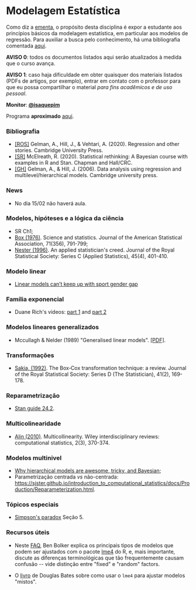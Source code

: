 # Modelagem Estatística

Como diz a [ementa](https://emap.fgv.br/disciplina/modelagem-estatistica-0), o propósito desta disciplina é expor a estudante aos princípios básicos da modelagem estatística, em particular aos modelos de regressão.
Para auxiliar a busca pelo conhecimento, há uma bibliografia comentada [aqui](https://github.com/maxbiostat/stats_modelling/blob/master/biblio/bibliografia_anotada.pdf). 

**AVISO 0**: todos os documentos listados aqui serão atualizados à medida que o curso avança.

**AVISO 1**: caso haja dificuldade em obter quaisquer dos materiais listados (PDFs de artigos, por exemplo), entrar em contato com o professor para que eu possa compartilhar o material _para fins acadêmicos e de uso pessoal_.

**Monitor**: [**@isaquepim**](https://github.com/isaquepim)

Programa **aproximado** [aqui](https://docs.google.com/spreadsheets/d/1biX7q_WJzZ3vPQ9nj3W0kaKNELU5suCHgXUPV77z-Bs/edit?usp=sharing).

### Bibliografia

- [[ROS]](https://avehtari.github.io/ROS-Examples/) Gelman, A., Hill, J., & Vehtari, A. (2020). Regression and other stories. Cambridge University Press.
- [[SR]](https://xcelab.net/rm/statistical-rethinking/) McElreath, R. (2020). Statistical rethinking: A Bayesian course with examples in R and Stan. Chapman and Hall/CRC.
- [[GH]](http://www.stat.columbia.edu/~gelman/arm/) Gelman, A., & Hill, J. (2006). Data analysis using regression and multilevel/hierarchical models. Cambridge university press.

### News
- No dia 15/02 não haverá aula.

### Modelos, hipóteses e a lógica da ciência

- SR Ch1;
- [Box (1976)](https://www-sop.inria.fr/members/Ian.Jermyn/philosophy/writings/Boxonmaths.pdf). Science and statistics. Journal of the American Statistical Association, 71(356), 791-799;
- [Nester (1996)](http://www.sortie-nd.org/lme/Statistical%20Papers/Nester_1996.pdf). An applied statistician's creed. Journal of the Royal Statistical Society: Series C (Applied Statistics), 45(4), 401-410.

### Modelo linear

- [Linear models can’t keep up with sport gender gap](https://www.nature.com/articles/432147c.pdf) 

### Família exponencial
- Duane Rich's videos: [part 1](https://youtu.be/xwM9XcnQ4Us) and [part 2](https://youtu.be/9EgkOn5mWcc) 

### Modelos lineares generalizados 
- Mccullagh & Nelder (1989) "Generalised linear models". [[PDF]](https://www.utstat.toronto.edu/~brunner/oldclass/2201s11/readings/glmbook.pdf).
 
### Transformações
- [Sakia, (1992)](https://www.jstor.org/stable/pdf/2348250.pdf?casa_token=ln4GDMAaMSoAAAAA:5OeirJhCZbzi40n28k3FEUf-pDKYINa0uGxe0P4yWUGV2GxqgWlUzFuzTnDuK10GTj94USu_e51AbA5mBPzFqI-r_lPjGbcsxd6GBLclNu7SuR4taQ). The Box‐Cox transformation technique: a review. Journal of the Royal Statistical Society: Series D (The Statistician), 41(2), 169-178.

### Reparametrização
- [Stan guide 24.2](https://mc-stan.org/docs/stan-users-guide/reparameterizations.html).
 
### Multicolinearidade
- [Alin (2010)](https://wires.onlinelibrary.wiley.com/doi/pdf/10.1002/wics.84?casa_token=7thEddWWSnMAAAAA:xkd0kOKnD_MJ2653zgulIlXytF-JRAY51DxLYThv2B0-4o3XjnUSoqIu0E5J5Lo_XzlYOtzbcp51kA). Multicollinearity. Wiley interdisciplinary reviews: computational statistics, 2(3), 370-374.

### Modelos multinivel
- [Why hierarchical models are awesome, tricky, and Bayesian](https://twiecki.io/blog/2017/02/08/bayesian-hierchical-non-centered/);
- Parametrização centrada _vs_ não-centrada: https://sjster.github.io/introduction_to_computational_statistics/docs/Production/Reparameterization.html.

### Tópicos especiais
- [Simpson's paradox](https://plato.stanford.edu/entries/paradox-simpson/) Seção 5. 

### Recursos úteis

- Neste [FAQ](http://bbolker.github.io/mixedmodels-misc/glmmFAQ.html#model-specification), Ben Bolker explica os principais tipos de modelos que podem ser ajustados com o pacote [lme4](https://cran.r-project.org/web/packages/lme4/index.html) do R, e, mais importante, discute as diferenças terminológicas que tão frequentemente causam confusão -- vide distinção entre "fixed" e "random" factors.

- O [livro](http://webcom.upmf-grenoble.fr/LIP/Perso/DMuller/M2R/R_et_Mixed/documents/Bates-book.pdf) de Douglas Bates sobre como usar o `lme4` para ajustar modelos "mistos".
